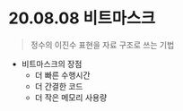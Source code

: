 # 20.08.08 비트마스크

> 정수의 이진수 표현을 자료 구조로 쓰는 기법

- 비트마스크의 장점
  - 더 빠른 수행시간
  - 더 간결한 코드
  - 더 작은 메모리 사용량

